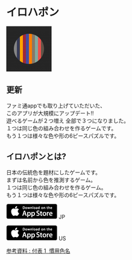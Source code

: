 # イロハポン

![alt](images/iro_icon.png)

## 更新
ファミ通appでも取り上げていただいた、  
このアプリが大規模にアップデート!!  
遊べるゲームが２つ増え 全部で３つになりました。  
１つは同じ色の組み合わせを作るゲームです。  
もう１つは様々な色や形の6ピースパズルです。

## イロハポンとは?

日本の伝統色を題材にしたゲームです。  
まずは名前から色を推測するゲーム。  
１つは同じ色の組み合わせを作るゲーム。  
もう１つは様々な色や形の6ピースパズルです。

[![jp](images/store.png)](https://itunes.apple.com/jp/app/irohapon/id1346961861?l=ja&amp;ls=1&amp;mt=8) JP


[![us](images/store.png)](https://itunes.apple.com/us/app/irohapon/id1346961861?l=ja&amp;ls=1&amp;mt=8) US

[参考資料 : 付表 1  慣用色名](http://manabite0.g.hatena.ne.jp/manabite/20070103)